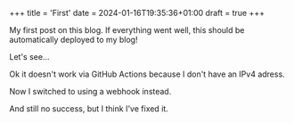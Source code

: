 +++
title = 'First'
date = 2024-01-16T19:35:36+01:00
draft = true
+++

My first post on this blog.
If everything went well, this should be automatically deployed to my blog!

Let's see...

Ok it doesn't work via GitHub Actions because I don't have an IPv4 adress.

Now I switched to using a webhook instead.

And still no success, but I think I've fixed it.
